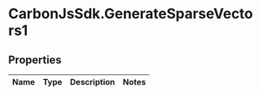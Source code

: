 # CarbonJsSdk.GenerateSparseVectors1

## Properties

Name | Type | Description | Notes
------------ | ------------- | ------------- | -------------


